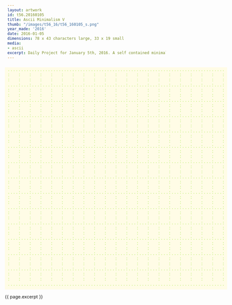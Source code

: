 ```yaml
---
layout: artwork
id: t56.20160105
title: Ascii Minimalism V
thumb: "/images/t56_16/t56_160105_s.png"
year_made: '2016'
date: 2016-01-05
dimensions: 78 x 43 characters large, 33 x 19 small
media:
- ascii
excerpt: Daily Project for January 5th, 2016. A self contained minimalist ascii artwork. Fonts and css styles are allowed and included on page. Adapts to mobile and laptop breakpoints. 
---
```


<style>
    pre {
        background-color: #FFFCE6;
        color: #BCED68;
        font-family: "Lucida Sans Typewriter","Lucida Typewriter",Courier,monospace;
        font-size: .875rem;
        line-height: 1rem;
        padding: 0 0 .5rem .5rem;
        overflow: hidden;
    }

    @media screen and (max-width: 600px) {
      .ascii-large {
        display: none;
      }
      pre {
        width: 17.75rem;
        padding: 0 0 0 .25rem;
      }
    }
    @media screen and (min-width: 600px){
        .ascii-small {
          display: none;
      }
      pre {
        width: 43rem;
      }
    }
</style>

<pre class="ascii-large">
.................................................................................
:   :   :   :   :   :   :   :   :   :   :   :   :   :   :   :   :   :   :   :   :
:   :   :   :   :   :   :   :   :   :   :   :   :   :   :   :   :   :   :   :   :
....:...:...:...:...:...:...:...:...:...:...:...:...:...:...:...:...:...:...:...:
:   :   :   :   :   :   :   :   :   :   :   :   :   :   :   :   :   :   :   :   :
:   :   :   :   :   :   :   :   :   :   :   :   :   :   :   :   :   :   :   :   :
....:...:...:...:...:...:...:...:...:...:...:...:...:...:...:...:...:...:...:...:
:   :   :   :   :   :   :   :   :   :   :   :   :   :   :   :   :   :   :   :   :
:   :   :   :   :   :   :   :   :   :   :   :   :   :   :   :   :   :   :   :   :
....:...:...:...:...:...:...:...:...:...:...:...:...:...:...:...:...:...:...:...:
:   :   :   :   :   :   :   :   :   :   :   :   :   :   :   :   :   :   :   :   :
:   :   :   :   :   :   :   :   :   :   :   :   :   :   :   :   :   :   :   :   :
....:...:...:...:...:...:...:...:...:...:...:...:...:...:...:...:...:...:...:...:
:   :   :   :   :   :   :   :   :   :   :   :   :   :   :   :   :   :   :   :   :
:   :   :   :   :   :   :   :   :   :   :   :   :   :   :   :   :   :   :   :   :
....:...:...:...:...:...:...:...:...:...:...:...:...:...:...:...:...:...:...:...:
:   :   :   :   :   :   :   :   :   :   :   :   :   :   :   :   :   :   :   :   :
:   :   :   :   :   :   :   :   :   :   :   :   :   :   :   :   :   :   :   :   :
....:...:...:...:...:...:...:...:...:...:...:...:...:...:...:...:...:...:...:...:
:   :   :   :   :   :   :   :   :   :   :   :   :   :   :   :   :   :   :   :   :
:   :   :   :   :   :   :   :   :   :   :   :   :   :   :   :   :   :   :   :   :
....:...:...:...:...:...:...:...:...:...:...:...:...:...:...:...:...:...:...:...:
:   :   :   :   :   :   :   :   :   :   :   :   :   :   :   :   :   :   :   :   :
:   :   :   :   :   :   :   :   :   :   :   :   :   :   :   :   :   :   :   :   :
....:...:...:...:...:...:...:...:...:...:...:...:...:...:...:...:...:...:...:...:
:   :   :   :   :   :   :   :   :   :   :   :   :   :   :   :   :   :   :   :   :
:   :   :   :   :   :   :   :   :   :   :   :   :   :   :   :   :   :   :   :   :
....:...:...:...:...:...:...:...:...:...:...:...:...:...:...:...:...:...:...:...:
:   :   :   :   :   :   :   :   :   :   :   :   :   :   :   :   :   :   :   :   :
:   :   :   :   :   :   :   :   :   :   :   :   :   :   :   :   :   :   :   :   :
....:...:...:...:...:...:...:...:...:...:...:...:...:...:...:...:...:...:...:...:
:   :   :   :   :   :   :   :   :   :   :   :   :   :   :   :   :   :   :   :   :
:   :   :   :   :   :   :   :   :   :   :   :   :   :   :   :   :   :   :   :   :
....:...:...:...:...:...:...:...:...:...:...:...:...:...:...:...:...:...:...:...:
:   :   :   :   :   :   :   :   :   :   :   :   :   :   :   :   :   :   :   :   :
:   :   :   :   :   :   :   :   :   :   :   :   :   :   :   :   :   :   :   :   :
....:...:...:...:...:...:...:...:...:...:...:...:...:...:...:...:...:...:...:...:
:   :   :   :   :   :   :   :   :   :   :   :   :   :   :   :   :   :   :   :   :
:   :   :   :   :   :   :   :   :   :   :   :   :   :   :   :   :   :   :   :   :
....:...:...:...:...:...:...:...:...:...:...:...:...:...:...:...:...:...:...:...:
:   :   :   :   :   :   :   :   :   :   :   :   :   :   :   :   :   :   :   :   :
:   :   :   :   :   :   :   :   :   :   :   :   :   :   :   :   :   :   :   :   :
.................................................................................
</pre>

<pre class="ascii-small">
.................................
:   :   :   :   :   :   :   :   : 
:   :   :   :   :   :   :   :   : 
.................................
:   :   :   :   :   :   :   :   : 
:   :   :   :   :   :   :   :   : 
.................................
:   :   :   :   :   :   :   :   : 
:   :   :   :   :   :   :   :   : 
.................................
:   :   :   :   :   :   :   :   : 
:   :   :   :   :   :   :   :   : 
.................................
:   :   :   :   :   :   :   :   : 
:   :   :   :   :   :   :   :   : 
.................................
:   :   :   :   :   :   :   :   : 
:   :   :   :   :   :   :   :   : 
.................................
</pre>

{{ page.excerpt }}
